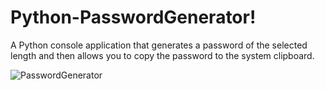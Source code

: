 # Python-PasswordGenerator!

A Python console application that generates a password of the selected length and then allows you to copy the password to the system clipboard.

![PasswordGenerator](https://user-images.githubusercontent.com/94755972/211187447-96f1881e-7daa-4042-b6f7-9252e838c5a6.png)
